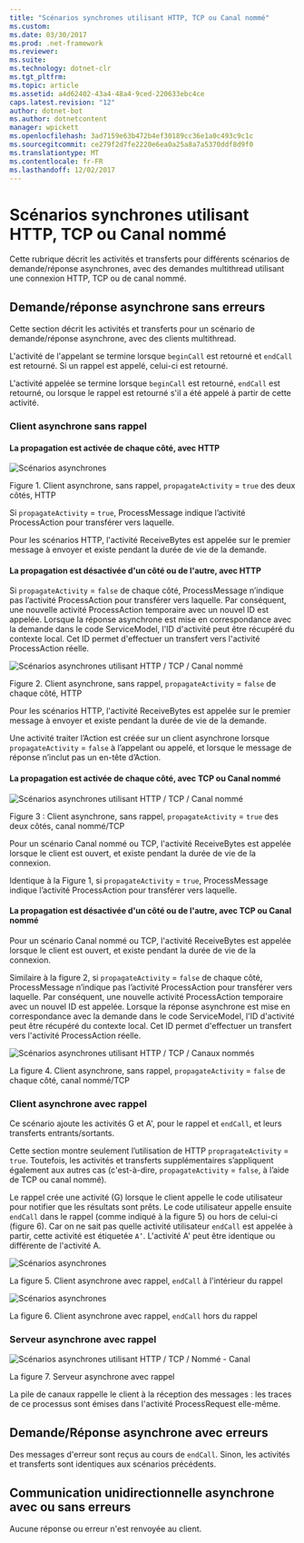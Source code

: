```yaml
---
title: "Scénarios synchrones utilisant HTTP, TCP ou Canal nommé"
ms.custom: 
ms.date: 03/30/2017
ms.prod: .net-framework
ms.reviewer: 
ms.suite: 
ms.technology: dotnet-clr
ms.tgt_pltfrm: 
ms.topic: article
ms.assetid: a4d62402-43a4-48a4-9ced-220633ebc4ce
caps.latest.revision: "12"
author: dotnet-bot
ms.author: dotnetcontent
manager: wpickett
ms.openlocfilehash: 3ad7159e63b472b4ef30189cc36e1a0c493c9c1c
ms.sourcegitcommit: ce279f2d7fe2220e6ea0a25a8a7a5370ddf8d9f0
ms.translationtype: MT
ms.contentlocale: fr-FR
ms.lasthandoff: 12/02/2017
---
```

# <a name="asynchronous-scenarios-using-http-tcp-or-named-pipe"></a>Scénarios synchrones utilisant HTTP, TCP ou Canal nommé
Cette rubrique décrit les activités et transferts pour différents scénarios de demande/réponse asynchrones, avec des demandes multithread utilisant une connexion HTTP, TCP ou de canal nommé.  
  
## <a name="asynchronous-requestreply-without-errors"></a>Demande/réponse asynchrone sans erreurs  
 Cette section décrit les activités et transferts pour un scénario de demande/réponse asynchrone, avec des clients multithread.  
  
 L'activité de l'appelant se termine lorsque `beginCall` est retourné et `endCall` est retourné. Si un rappel est appelé, celui-ci est retourné.  
  
 L'activité appelée se termine lorsque `beginCall` est retourné, `endCall` est retourné, ou lorsque le rappel est retourné s'il a été appelé à partir de cette activité.  
  
### <a name="asynchronous-client-without-callback"></a>Client asynchrone sans rappel  
  
#### <a name="propagation-is-enabled-on-both-sides-using-http"></a>La propagation est activée de chaque côté, avec HTTP  
 ![Scénarios asynchrones](../../../../../docs/framework/wcf/diagnostics/tracing/media/asyn1.gif "Asyn1")  
  
 Figure 1. Client asynchrone, sans rappel, `propagateActivity` = `true` des deux côtés, HTTP  
  
 Si `propagateActivity` = `true`, ProcessMessage indique l’activité ProcessAction pour transférer vers laquelle.  
  
 Pour les scénarios HTTP, l'activité ReceiveBytes est appelée sur le premier message à envoyer et existe pendant la durée de vie de la demande.  
  
#### <a name="propagation-is-disabled-on-either-sides-using-http"></a>La propagation est désactivée d'un côté ou de l'autre, avec HTTP  
 Si `propagateActivity` = `false` de chaque côté, ProcessMessage n’indique pas l’activité ProcessAction pour transférer vers laquelle. Par conséquent, une nouvelle activité ProcessAction temporaire avec un nouvel ID est appelée. Lorsque la réponse asynchrone est mise en correspondance avec la demande dans le code ServiceModel, l'ID d'activité peut être récupéré du contexte local. Cet ID permet d'effectuer un transfert vers l'activité ProcessAction réelle.  
  
 ![Scénarios asynchrones utilisant HTTP &#47; TCP &#47; Canal nommé](../../../../../docs/framework/wcf/diagnostics/tracing/media/async2.gif "Async2")  
  
 Figure 2. Client asynchrone, sans rappel, `propagateActivity` = `false` de chaque côté, HTTP  
  
 Pour les scénarios HTTP, l'activité ReceiveBytes est appelée sur le premier message à envoyer et existe pendant la durée de vie de la demande.  
  
 Une activité traiter l’Action est créée sur un client asynchrone lorsque `propagateActivity` = `false` à l’appelant ou appelé, et lorsque le message de réponse n’inclut pas un en-tête d’Action.  
  
#### <a name="propagation-is-enabled-on-both-sides-using-tcp-or-named-pipe"></a>La propagation est activée de chaque côté, avec TCP ou Canal nommé  
 ![Scénarios asynchrones utilisant HTTP &#47; TCP &#47; Canal nommé](../../../../../docs/framework/wcf/diagnostics/tracing/media/async3.gif "Async3")  
  
 Figure 3 : Client asynchrone, sans rappel, `propagateActivity` = `true` des deux côtés, canal nommé/TCP  
  
 Pour un scénario Canal nommé ou TCP, l'activité ReceiveBytes est appelée lorsque le client est ouvert, et existe pendant la durée de vie de la connexion.  
  
 Identique à la Figure 1, si `propagateActivity` = `true`, ProcessMessage indique l’activité ProcessAction pour transférer vers laquelle.  
  
#### <a name="propagation-is-disabled-on-either-sides-using-tcp-or-named-pipe"></a>La propagation est désactivée d'un côté ou de l'autre, avec TCP ou Canal nommé  
 Pour un scénario Canal nommé ou TCP, l'activité ReceiveBytes est appelée lorsque le client est ouvert, et existe pendant la durée de vie de la connexion.  
  
 Similaire à la figure 2, si `propagateActivity` = `false` de chaque côté, ProcessMessage n’indique pas l’activité ProcessAction pour transférer vers laquelle. Par conséquent, une nouvelle activité ProcessAction temporaire avec un nouvel ID est appelée. Lorsque la réponse asynchrone est mise en correspondance avec la demande dans le code ServiceModel, l'ID d'activité peut être récupéré du contexte local. Cet ID permet d'effectuer un transfert vers l'activité ProcessAction réelle.  
  
 ![Scénarios asynchrones utilisant HTTP &#47; TCP &#47; Canaux nommés](../../../../../docs/framework/wcf/diagnostics/tracing/media/async4.gif "Async4")  
  
 La figure 4. Client asynchrone, sans rappel, `propagateActivity` = `false` de chaque côté, canal nommé/TCP  
  
### <a name="asynchronous-client-with-callback"></a>Client asynchrone avec rappel  
 Ce scénario ajoute les activités G et A', pour le rappel et `endCall`, et leurs transferts entrants/sortants.  
  
 Cette section montre seulement l’utilisation de HTTP `propragateActivity` = `true`. Toutefois, les activités et transferts supplémentaires s’appliquent également aux autres cas (c'est-à-dire, `propagateActivity` = `false`, à l’aide de TCP ou canal nommé).  
  
 Le rappel crée une activité (G) lorsque le client appelle le code utilisateur pour notifier que les résultats sont prêts. Le code utilisateur appelle ensuite `endCall` dans le rappel (comme indiqué à la figure 5) ou hors de celui-ci (figure 6). Car on ne sait pas quelle activité utilisateur `endCall` est appelée à partir, cette activité est étiquetée `A’`. L'activité A' peut être identique ou différente de l'activité A.  
  
 ![Scénarios asynchrones](../../../../../docs/framework/wcf/diagnostics/tracing/media/asynccallback1.gif "AsyncCallback1")  
  
 La figure 5. Client asynchrone avec rappel, `endCall` à l'intérieur du rappel  
  
 ![Scénarios asynchrones](../../../../../docs/framework/wcf/diagnostics/tracing/media/asynccallback2.gif "AsyncCallback2")  
  
 La figure 6. Client asynchrone avec rappel, `endCall` hors du rappel  
  
### <a name="asynchronous-server-with-callback"></a>Serveur asynchrone avec rappel  
 ![Scénarios asynchrones utilisant HTTP &#47; TCP &#47; Nommé &#45; Canal](../../../../../docs/framework/wcf/diagnostics/tracing/media/aynchserver.gif "AynchServer")  
  
 La figure 7. Serveur asynchrone avec rappel  
  
 La pile de canaux rappelle le client à la réception des messages : les traces de ce processus sont émises dans l'activité ProcessRequest elle-même.  
  
## <a name="asynchronous-requestreply-with-errors"></a>Demande/Réponse asynchrone avec erreurs  
 Des messages d'erreur sont reçus au cours de `endCall`. Sinon, les activités et transferts sont identiques aux scénarios précédents.  
  
## <a name="asynchronous-one-way-with-or-without-errors"></a>Communication unidirectionnelle asynchrone avec ou sans erreurs  
 Aucune réponse ou erreur n'est renvoyée au client.
